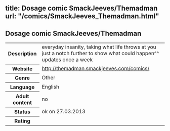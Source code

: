 title: Dosage comic SmackJeeves/Themadman
url: "/comics/SmackJeeves_Themadman.html"
---
Dosage comic SmackJeeves/Themadman
-----------------------------------------

<table class="comicinfo">
<tr>
<th>Description</th><td>everyday insanity, taking what life throws at you just a notch further to show what could happen^^ updates once a week</td>
</tr>
<tr>
<th>Website</th><td><a href="http://themadman.smackjeeves.com/comics/">http://themadman.smackjeeves.com/comics/</a></td>
</tr>
<tr>
<th>Genre</th><td>Other</td>
</tr>
<tr>
<th>Language</th><td>English</td>
</tr>
<tr>
<th>Adult content</th><td>no</td>
</tr>
<tr>
<th>Status</th><td>ok on 27.03.2013</td>
</tr>
<tr>
<th>Rating</th><td><div class="g-plusone" data-size="standard" data-annotation="bubble"
 data-href="http://themadman.smackjeeves.com/comics/"></div></td>
</tr>
</table>
<script type="text/javascript">
  (function() {
    var po = document.createElement('script'); po.type = 'text/javascript'; po.async = true;
    po.src = 'https://apis.google.com/js/plusone.js';
    var s = document.getElementsByTagName('script')[0]; s.parentNode.insertBefore(po, s);
  })();
</script>
